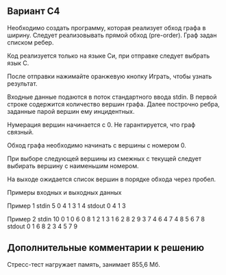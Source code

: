 ## Вариант С4

Необходимо создать программу, которая реализует обход графа в ширину. Следует реализовывать прямой обход (pre-order). Граф задан списком ребер.

Код реализуется только на языке Си, при отправке следует выбрать язык С.

После отправки нажимайте оранжевую кнопку Играть, чтобы узнать результат.

Входные данные подаются в поток стандартного ввода stdin. В первой строке содержится количество вершин графа. Далее построчно ребра, заданные парой вершин ему инцидентных.

Нумерация вершин начинается с 0. Не гарантируется, что граф связный.

Обход графа необходимо начинать с вершины с номером 0.

При выборе следующей вершины из смежных с текущей следует выбирать вершину с наименьшим номером.

На выходе ожидается список вершин в порядке обхода через пробел.

Примеры входных и выходных данных

Пример 1
stdin
5
0 4
1 3
1 4
stdout
0 4 1 3

Пример 2
stdin
10
0 1
0 6
0 8
1 2
1 3
1 6
2 8
2 9
3 7
4 6
4 7
4 8
5 6
7 8
stdout
0 1 6 8 2 3 4 5 7 9
  
 ## Дополнительные комментарии к решению
  
  Стресс-тест нагружает память, занимает 855,6 Мб.
